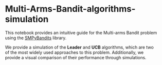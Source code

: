 # Multi-Arms-Bandit-algorithms-simulation

This notebook provides an intuitive guide for the Multi-arms Bandit problem using the [SMPyBandits](https://smpybandits.github.io/docs/) library.

We provide a simulation of the **Leader** and **UCB** algorithms, which are two of the most widely used approaches to this problem. Additionally, we provide a visual comparison of their performance through simulations.
